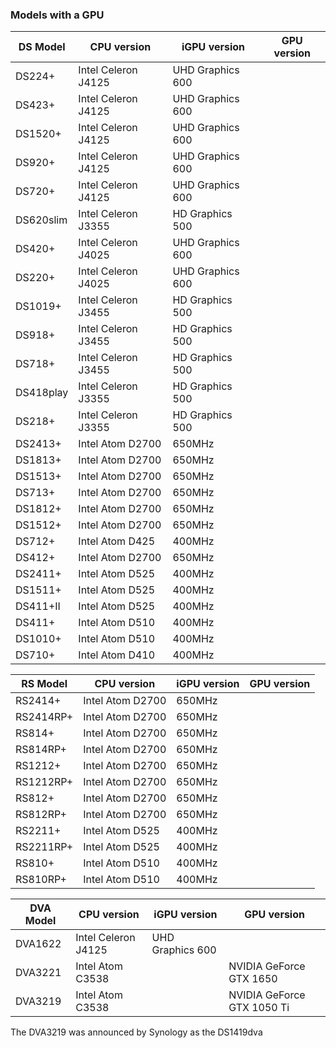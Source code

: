 ### Models with a GPU

| DS Model | CPU version | iGPU version | GPU version |
|----------|-------------|--------------|------|
| DS224+ | Intel Celeron J4125 | UHD Graphics 600 |  |
| DS423+ | Intel Celeron J4125 | UHD Graphics 600 |  |
| DS1520+ | Intel Celeron J4125 | UHD Graphics 600 |  |
| DS920+ | Intel Celeron J4125 | UHD Graphics 600 |  |
| DS720+ | Intel Celeron J4125 | UHD Graphics 600 |  |
| DS620slim | Intel Celeron J3355 | HD Graphics 500 |  |
| DS420+ | Intel Celeron J4025 | UHD Graphics 600 |  |
| DS220+ | Intel Celeron J4025 | UHD Graphics 600 |  |
| DS1019+ | Intel Celeron J3455 | HD Graphics 500 |  |
| DS918+ | Intel Celeron J3455 | HD Graphics 500 |  |
| DS718+ | Intel Celeron J3455 | HD Graphics 500 |  |
| DS418play | Intel Celeron J3355 | HD Graphics 500 |  |
| DS218+ | Intel Celeron J3355 | HD Graphics 500 |  |
| DS2413+ | Intel Atom D2700 | 650MHz |  |
| DS1813+ | Intel Atom D2700 | 650MHz |  |
| DS1513+ | Intel Atom D2700 | 650MHz |  |
| DS713+ | Intel Atom D2700 | 650MHz |  |
| DS1812+ | Intel Atom D2700 | 650MHz |  |
| DS1512+ | Intel Atom D2700 | 650MHz |  |
| DS712+ | Intel Atom D425 | 400MHz |  |
| DS412+ | Intel Atom D2700 | 650MHz |  |
| DS2411+ | Intel Atom D525 | 400MHz |  |
| DS1511+ | Intel Atom D525 | 400MHz |  |
| DS411+II | Intel Atom D525 | 400MHz |  |
| DS411+ | Intel Atom D510 | 400MHz |  |
| DS1010+ | Intel Atom D510 | 400MHz |  |
| DS710+ | Intel Atom D410 | 400MHz |  |

| RS Model | CPU version | iGPU version | GPU version |
|----------|-------------|--------------|------|
| RS2414+ | Intel Atom D2700 | 650MHz |  |
| RS2414RP+ | Intel Atom D2700 | 650MHz |  |
| RS814+ | Intel Atom D2700 | 650MHz |  |
| RS814RP+ | Intel Atom D2700 | 650MHz |  |
| RS1212+ | Intel Atom D2700 | 650MHz |  |
| RS1212RP+ | Intel Atom D2700 | 650MHz |  |
| RS812+ | Intel Atom D2700 | 650MHz |  |
| RS812RP+ | Intel Atom D2700 | 650MHz |  |
| RS2211+ | Intel Atom D525 | 400MHz |  |
| RS2211RP+ | Intel Atom D525 | 400MHz |  |
| RS810+ | Intel Atom D510 | 400MHz |  |
| RS810RP+ | Intel Atom D510 | 400MHz |  |

| DVA Model | CPU version | iGPU version | GPU version |
|-----------|-------------|--------------|------|
| DVA1622 | Intel Celeron J4125 | UHD Graphics 600 |  |
| DVA3221 | Intel Atom C3538 |   | NVIDIA GeForce GTX 1650 |
| DVA3219 | Intel Atom C3538 |  | NVIDIA GeForce GTX 1050 Ti |

The DVA3219 was announced by Synology as the DS1419dva
